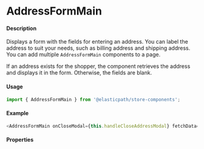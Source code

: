 # AddressFormMain

#### Description

Displays a form with the fields for entering an address. You can label the address to suit your needs, such as billing address and shipping address. You can add multiple `AddressFormMain` components to a page.

If an address exists for the shopper, the component retrieves the address and displays it in the form. Otherwise, the fields are blank.

#### Usage

```js
import { AddressFormMain } from '@elasticpath/store-components';
```

#### Example

```js
<AddressFormMain onCloseModal={this.handleCloseAddressModal} fetchData={this.fetchOrderData} addressData={addressUrl} />
```

#### Properties

<!-- PROPS -->
